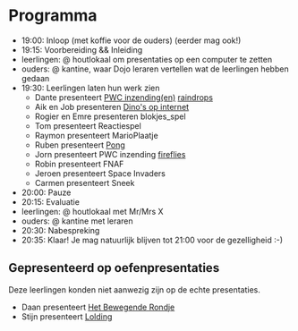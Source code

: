 # Programma

* 19:00: Inloop (met koffie voor de ouders) (eerder mag ook!)
* 19:15: Voorbereiding && Inleiding
 * leerlingen: @ houtlokaal om presentaties op een computer te zetten
 * ouders: @ kantine, waar Dojo leraren vertellen wat de leerlingen hebben gedaan
* 19:30: Leerlingen laten hun werk zien
  * Dante presenteert [PWC inzending(en)](https://github.com/DantVader2005/raindrops) [raindrops](raindrops/raindrops.pde)
  * Aik en Job presenteren [Dino's op internet](http://suppermannetjejob.github.io)
  * Rogier en Emre presenteren blokjes_spel
  * Tom presenteert Reactiespel
  * Raymon presenteert MarioPlaatje
  * Ruben presenteert [Pong](http://ruben-bouman.github.io)
  * Jorn presenteert PWC inzending [fireflies](fireflies/fireflies.pde)
  * Robin presenteert FNAF
  * Jeroen presenteert Space Invaders
  * Carmen presenteert Sneek
* 20:00: Pauze
* 20:15: Evaluatie 
 * leerlingen: @ houtlokaal met Mr/Mrs X 
 * ouders: @ kantine met leraren
* 20:30: Nabespreking
* 20:35: Klaar! Je mag natuurlijk blijven tot 21:00 voor de gezelligheid :-)


## Gepresenteerd op oefenpresentaties

Deze leerlingen konden niet aanwezig zijn op de echte presentaties.

  * Daan presenteert [Het Bewegende Rondje](hetbewegenderonje/hetbewegenderonje.pde)
  * Stijn presenteert [Lolding](Lolding/Lolding.pde)
